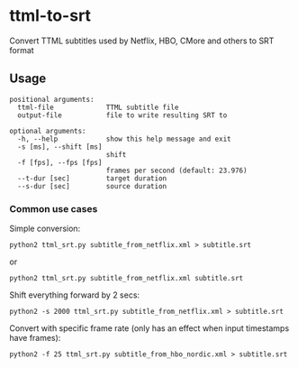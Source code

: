 # ttml-to-srt
Convert TTML subtitles used by Netflix, HBO, CMore and others to SRT format

## Usage
```
positional arguments:
  ttml-file             TTML subtitle file
  output-file           file to write resulting SRT to

optional arguments:
  -h, --help            show this help message and exit
  -s [ms], --shift [ms]
                        shift
  -f [fps], --fps [fps]
                        frames per second (default: 23.976)
  --t-dur [sec]         target duration
  --s-dur [sec]         source duration
```

### Common use cases

Simple conversion:
```
python2 ttml_srt.py subtitle_from_netflix.xml > subtitle.srt
```
or
```
python2 ttml_srt.py subtitle_from_netflix.xml subtitle.srt
```

Shift everything forward by 2 secs:
```
python2 -s 2000 ttml_srt.py subtitle_from_netflix.xml > subtitle.srt
```

Convert with specific frame rate (only has an effect when input timestamps have frames):
```
python2 -f 25 ttml_srt.py subtitle_from_hbo_nordic.xml > subtitle.srt
```
